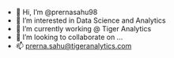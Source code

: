 - 👋 Hi, I’m @prernasahu98
- 👀 I’m interested in Data Science and Analytics
- 🌱 I’m currently working @ Tiger Analytics
- 💞️ I’m looking to collaborate on ...
- 📫 prerna.sahu@tigeranalytics.com

<!---
prernasahu98/prernasahu98 is a ✨ special ✨ repository because its `README.md` (this file) appears on your GitHub profile.
You can click the Preview link to take a look at your changes.
--->
